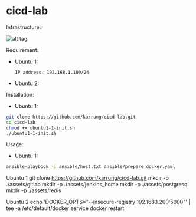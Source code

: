 # cicd-lab

Infrastructure:

![alt tag](https://raw.githubusercontent.com/karrung/cicd-lab/master/documents/images/server_infra1.png)

Requirement:

  - Ubuntu 1:

    ```
    IP address: 192.168.1.100/24

    ```

  - Ubuntu 2:

Installation:

  - Ubuntu 1:

  ```sh
  git clone https://github.com/karrung/cicd-lab.git
  cd cicd-lab
  chmod +x ubuntu1-1-init.sh
  ./ubuntu1-1-init.sh
  ```

Usage:

  - Ubuntu 1:

  ```sh
  ansible-playbook -i ansible/host.txt ansible/prepare_docker.yaml
  ```

Ubuntu 1
git clone https://github.com/karrung/cicd-lab.git
mkdir -p ./assets/gitlab
mkdir -p ./assets/jenkins_home
mkdir -p ./assets/postgresql
mkdir -p ./assets/redis

Ubuntu 2
echo 'DOCKER_OPTS="--insecure-registry 192.168.1.200:5000"' | tee -a /etc/default/docker
service docker restart
